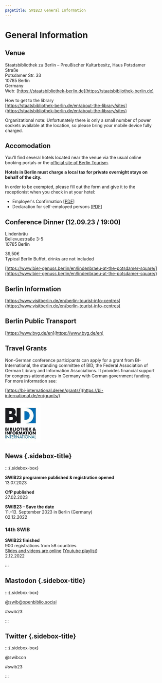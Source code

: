 ```yaml
---
pagetitle: SWIB23 General Information
---
```


<div id="main">

# General Information

## Venue

Staatsbibliothek zu Berlin – Preußischer Kulturbesitz, Haus Potsdamer Straße\
Potsdamer Str. 33\
10785 Berlin\
Germany\
Web: [https://staatsbibliothek-berlin.de](https://staatsbibliothek-berlin.de)

How to get to the library\
[https://staatsbibliothek-berlin.de/en/about-the-library/sites](https://staatsbibliothek-berlin.de/en/about-the-library/sites)

Organizational note: Unfortunately there is only a small number of power sockets available at the location, so please bring your mobile device fully charged.

<div id="accomodation">

## Accomodation

You'll find several hotels located near the venue via the usual online booking portals or the [official site of Berlin Tourism](https://www.visitberlin.de/en/hotels-berlin).

**Hotels in Berlin must charge a local tax for private overnight stays on behalf of the city.**

In order to be exempted, please fill out the form and give it to the receptionist when you check in at your hotel:

* Employer's Confirmation \[[PDF](https://www.berlin.de/sen/finanzen/steuern/downloads/city-tax_employer-s_attestation_.pdf?ts=1649931232)\]
* Declaration for self-employed persons \[[PDF](https://www.berlin.de/sen/finanzen/steuern/downloads/city-tax_self-attestation_.pdf?ts=1649931232)\]


</div>

<div id="conference-dinner">

## Conference Dinner (12.09.23 / 19:00)

Lindenbräu\
Bellevuestraße 3-5<br> 
10785 Berlin

39,50€\
Typical Berlin Buffet, drinks are not included

[https://www.bier-genuss.berlin/en/lindenbraeu-at-the-potsdamer-square/](https://www.bier-genuss.berlin/en/lindenbraeu-at-the-potsdamer-square/)

</div>

<div id="berlin-information">

## Berlin Information

[https://www.visitberlin.de/en/berlin-tourist-info-centres](https://www.visitberlin.de/en/berlin-tourist-info-centres)

</div>

<div id="berlin-public-transport">

## Berlin Public Transport

[https://www.bvg.de/en](https://www.bvg.de/en)

</div>

<div id="travel-grants">

## Travel Grants

Non-German conference participants can apply for a grant from BI-International, the standing committee of BID, the Federal Association of German Library and Information Associations. It provides financial support for congress attendances in Germany with German government funding. For more information see: 

[https://bi-international.de/en/grants/](https://bi-international.de/en/grants/)

<img src="images/bid-logo.jpg" alt="Logo von BI International" />

</div>

</div>

<div id="sidebar">

## News {.sidebox-title}

:::{.sidebox-box}

**SWIB23 programme published & registration opened**\
13.07.2023

**CfP published**\
27.02.2023

**SWIB23 – Save the date**\
11.–13. September 2023 in Berlin (Germany)\
02.12.2022

### 14th SWIB

**SWIB22 finished**\
900 registrations from 58 countries\
[Slides and videos are online](../swib22/programme.html) ([Youtube playlist](https://www.youtube.com/playlist?list=PL7fMsenbLiQ2xcclhSnk1nv752E4N_Nqx))\
2.12.2022


:::


## Mastodon {.sidebox-title}

:::{.sidebox-box}

[\@swib@openbiblio.social](https://openbiblio.social/@swib)

#swib23

:::

## Twitter {.sidebox-title}

:::{.sidebox-box}

@swibcon

#swib23

:::

</div>



